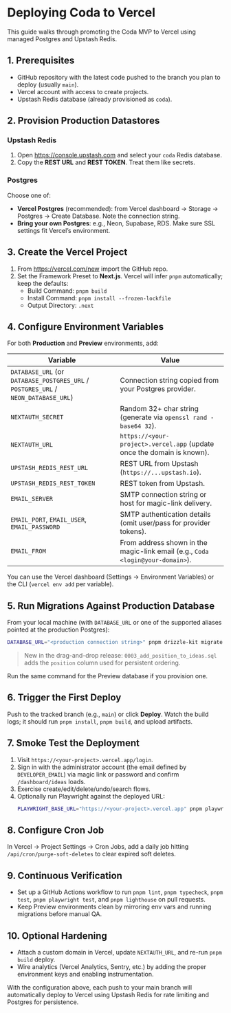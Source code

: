 # Deploying Coda to Vercel

This guide walks through promoting the Coda MVP to Vercel using managed Postgres and Upstash Redis.

## 1. Prerequisites
- GitHub repository with the latest code pushed to the branch you plan to deploy (usually `main`).
- Vercel account with access to create projects.
- Upstash Redis database (already provisioned as `coda`).

## 2. Provision Production Datastores
### Upstash Redis
1. Open https://console.upstash.com and select your `coda` Redis database.
2. Copy the **REST URL** and **REST TOKEN**. Treat them like secrets.

### Postgres
Choose one of:
- **Vercel Postgres** (recommended): from Vercel dashboard → Storage → Postgres → Create Database. Note the connection string.
- **Bring your own Postgres**: e.g., Neon, Supabase, RDS. Make sure SSL settings fit Vercel’s environment.

## 3. Create the Vercel Project
1. From https://vercel.com/new import the GitHub repo.
2. Set the Framework Preset to **Next.js**. Vercel will infer `pnpm` automatically; keep the defaults:
   - Build Command: `pnpm build`
   - Install Command: `pnpm install --frozen-lockfile`
   - Output Directory: `.next`

## 4. Configure Environment Variables
For both **Production** and **Preview** environments, add:

| Variable | Value |
| --- | --- |
| `DATABASE_URL` (or `DATABASE_POSTGRES_URL` / `POSTGRES_URL` / `NEON_DATABASE_URL`) | Connection string copied from your Postgres provider. |
| `NEXTAUTH_SECRET` | Random 32+ char string (generate via `openssl rand -base64 32`). |
| `NEXTAUTH_URL` | `https://<your-project>.vercel.app` (update once the domain is known). |
| `UPSTASH_REDIS_REST_URL` | REST URL from Upstash (`https://...upstash.io`). |
| `UPSTASH_REDIS_REST_TOKEN` | REST token from Upstash. |
| `EMAIL_SERVER` | SMTP connection string or host for magic-link delivery. |
| `EMAIL_PORT`, `EMAIL_USER`, `EMAIL_PASSWORD` | SMTP authentication details (omit user/pass for provider tokens). |
| `EMAIL_FROM` | From address shown in the magic-link email (e.g., `Coda <login@your-domain>`). |

You can use the Vercel dashboard (Settings → Environment Variables) or the CLI (`vercel env add` per variable).

## 5. Run Migrations Against Production Database
From your local machine (with `DATABASE_URL` or one of the supported aliases pointed at the production Postgres):

```bash
DATABASE_URL="<production connection string>" pnpm drizzle-kit migrate
```

> New in the drag-and-drop release: `0003_add_position_to_ideas.sql` adds the `position` column used for persistent ordering.

Run the same command for the Preview database if you provision one.

## 6. Trigger the First Deploy
Push to the tracked branch (e.g., `main`) or click **Deploy**. Watch the build logs; it should run `pnpm install`, `pnpm build`, and upload artifacts.

## 7. Smoke Test the Deployment
1. Visit `https://<your-project>.vercel.app/login`.
2. Sign in with the administrator account (the email defined by `DEVELOPER_EMAIL`) via magic link or password and confirm `/dashboard/ideas` loads.
3. Exercise create/edit/delete/undo/search flows.
4. Optionally run Playwright against the deployed URL:
   ```bash
   PLAYWRIGHT_BASE_URL="https://<your-project>.vercel.app" pnpm playwright test
   ```

## 8. Configure Cron Job
In Vercel → Project Settings → Cron Jobs, add a daily job hitting `/api/cron/purge-soft-deletes` to clear expired soft deletes.

## 9. Continuous Verification
- Set up a GitHub Actions workflow to run `pnpm lint`, `pnpm typecheck`, `pnpm test`, `pnpm playwright test`, and `pnpm lighthouse` on pull requests.
- Keep Preview environments clean by mirroring env vars and running migrations before manual QA.

## 10. Optional Hardening
- Attach a custom domain in Vercel, update `NEXTAUTH_URL`, and re-run `pnpm build` deploy.
- Wire analytics (Vercel Analytics, Sentry, etc.) by adding the proper environment keys and enabling instrumentation.

With the configuration above, each push to your main branch will automatically deploy to Vercel using Upstash Redis for rate limiting and Postgres for persistence.
